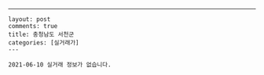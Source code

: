 ---
    layout: post
    comments: true
    title: 충청남도 서천군
    categories: [실거래가]
    ---

    2021-06-10 실거래 정보가 없습니다.

    